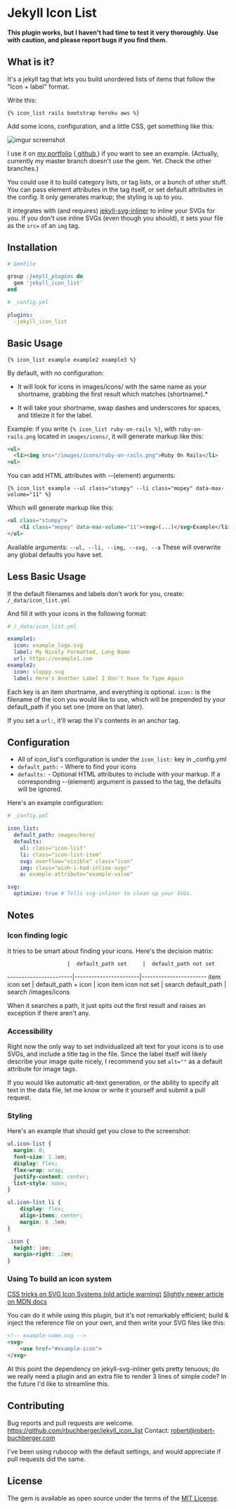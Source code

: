 # Jekyll Icon List

**This plugin works, but I haven't had time to test it very thoroughly. Use with caution, and please
report bugs if you find them.**

## What is it? 

It's a jekyll tag that lets you build unordered lists of items that follow the "Icon + label"
format.

Write this: 
```
{% icon_list rails bootstrap heroku aws %}
```

Add some icons, configuration, and a little CSS, get something like this: 

![imgur screenshot]( https://i.imgur.com/9m6qCRB.png )

I use it on [my portfolio](https://robert-buchberger.com/projects.html)
([ github ](https://github.com/rbuchberger/robert-buchberger.com)) if you want to see an example.
(Actually, currently my master branch doesn't use the gem. Yet. Check the other branches.)

You could use it to build category lists, or tag lists, or a bunch of other stuff.  You can pass
element attributes in the tag itself, or set default attributes in the config. It only generates
markup; the styling is up to you. 

It integrates with (and requires) [jekyll-svg-inliner](https://github.com/sdumetz/jekyll-inline-svg)
to inline your SVGs for you. If you don't use inline SVGs (even though you should), it sets your file
as the `src=` of an `img` tag.

## Installation

```ruby
# Gemfile

group :jekyll_plugins do
  gem 'jekyll_icon_list'
end
```

```yml
# _config.yml

plugins: 
  -jekyll_icon_list
```

## Basic Usage

```
{% icon_list example example2 example3 %}
```

By default, with no configuration:

* It will look for icons in images/icons/ with the same name as your shortname, grabbing the first result which matches (shortname).*

* It will take your shortname, swap dashes and underscores for spaces, and titleize it for the label.

Example: if you write `{% icon_list ruby-on-rails %}`, with `ruby-on-rails.png` located in
`images/icons/`, it will generate markup like this:
```html
<ul>
  <li><img src="/images/icons/ruby-on-rails.png">Ruby On Rails</li>
<ul>
```

You can add HTML attributes with --(element) arguments: 
```
{% icon_list example --ul class="stumpy" --li class="mopey" data-max-volume="11" %}
```
Which will generate markup like this:
```html
<ul class="stumpy">
	<li class="mopey" data-max-volume="11"><svg>(...)</svg>Example</li>
</ul>
```

Available arguments:
`--ul, --li, --img, --svg, --a`
These will overwrite any global defaults you have set.

## Less Basic Usage
If the default filenames and labels don't work for you, create:
`/_data/icon_list.yml`

And fill it with your icons in the following format: 
```yml
# /_data/icon_list.yml

example1:
  icon: example_logo.svg 
  label: My Nicely Formatted, Long Name
  url: https://example1.com
example2:
  icon: sloppy.svg
  label: Here's Another Label I Don't Have To Type Again
```

Each key is an item shortname, and everything is optional. `icon:` is the filename of the icon you
would like to use, which will be prepended by your default_path if you set one (more on that later).

If you set a `url:`, it'll wrap the li's contents in an anchor tag.

## Configuration

* All of icon_list's configuration is under the `icon_list:` key in \_config.yml
* `default_path:` - Where to find your icons
* `defaults:` - Optional HTML attributes to include with your markup. If a corresponding --(element)
    argument is passed to the tag, the defaults will be ignored.

Here's an example configuration:

```yml
# _config.yml

icon_list:
  default_path: images/here/
  defaults:
    ul: class="icon-list"
    li: class="icon-list-item"
    svg: overflow="visible" class="icon"
    img: class="wish-i-had-inline-svgs"
    a: example-attribute="example-value"

svg: 
  optimize: true # Tells svg-inliner to clean up your SVGs.

```

## Notes

### Icon finding logic 

It tries to be smart about finding your icons. Here's the decision  matrix:

                       |  default_path set     |  default_path not set
-----------------------|-----------------------|-----------------------
item icon set          |  default_path + icon  |  icon
item icon not set      |  search default_path  |  search /images/icons

When it searches a path, it just spits out the first result and raises an exception if there aren't
any.

### Accessibility
Right now the only way to set individualized alt text for your icons is to use SVGs, and include a
title tag in the file. Since the label itself will likely describe your image quite nicely, I
recommend you set `alt=""` as a default attribute for image tags.

If you would like automatic alt-text generation, or the ability to specify alt text in the data
file, let me know or write it yourself and submit a pull request.

### Styling
Here's an example that should get you close to the screenshot:

```css
ul.icon-list {
  margin: 0;
  font-size: 1.1em;
  display: flex;
  flex-wrap: wrap;
  justify-content: center;
  list-style: none;
}

ul.icon-list li {
    display: flex;
    align-items: center;
    margin: 0 .5em;
}

.icon {
  height: 1em;
  margin-right: .2em;
}
```

### Using <use> To build an icon system
[CSS tricks on SVG Icon Systems (old article warning)](https://css-tricks.com/svg-sprites-use-better-icon-fonts/)
[Slightly newer article on <use>](https://css-tricks.com/svg-use-with-external-reference-take-2/)
[MDN docs](https://developer.mozilla.org/en-US/docs/Web/SVG/Element/use)

You can do it while using this plugin, but it's not remarkably efficient; build
& inject the reference file on your own, and then write your SVG files like
this:

```html
<!-- example-name.svg -->
<svg>
	<use href="#example-icon">
</svg>
```

At this point the dependency on jekyll-svg-inliner gets pretty tenuous; do we
really need a plugin and an extra file to render 3 lines of simple code? In the
future I'd like to streamline this.

## Contributing

Bug reports and pull requests are welcome. https://github.com/rbuchberger/jekyll_icon_list
Contact: robert@robert-buchberger.com

I've been using rubocop with the default settings, and would appreciate if pull requests did the
same.

## License

The gem is available as open source under the terms of the [MIT License](https://opensource.org/licenses/MIT).
